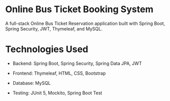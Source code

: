 # Online Bus Ticket Booking System
A full-stack Online Bus Ticket Reservation application built with Spring Boot, Spring Security, JWT, Thymeleaf, and MySQL.

# Technologies Used
* Backend: Spring Boot, Spring Security, Spring Data JPA, JWT

* Frontend: Thymeleaf, HTML, CSS, Bootstrap

* Database: MySQL

* Testing: JUnit 5, Mockito, Spring Boot Test
